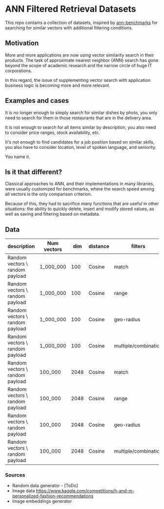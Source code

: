 # ANN Filtered Retrieval Datasets

This repo contains a collection of datasets, inspired by [ann-benchmarks](https://github.com/erikbern/ann-benchmarks) for searching for similar vectors with additional filtering conditions.

## Motivation

More and more applications are now using vector similarity search in their products.
The task of approximate nearest neighbor (ANN) search has gone beyond the scope of academic research and the narrow circle of huge IT corporations. 

In this regard, the issue of supplementing vector search with application business logic is becoming more and more relevant.

## Examples and cases

It is no longer enough to simply search for similar dishes by photo, you only need to search for them in those restaurants that are in the delivery area.

It is not enough to search for all items similar by description, you also need to consider price ranges, stock availability, etc.

It's not enough to find candidates for a job position based on similar skills, you also have to consider location, level of spoken language, and seniority.

You name it.

## Is it that different?

Classical approaches to ANN, and their implementations in many libraries, were usually customized for benchmarks, where the search speed among all vectors is the only comparison criterion.

Because of this, they had to sacrifice many functions that are useful in other situations: the ability to quickly delete, insert and modify stored values, as well as saving and  filtering based on metadata.

## Data

| description                     | Num vectors | dim  | distance | filters              | link     |
|---------------------------------|-------------|------|----------|----------------------|----------|
| Random vectors \ random payload | 1_000_000   | 100  | Cosine   | match                | [link]() |
| Random vectors \ random payload | 1_000_000   | 100  | Cosine   | range                | [link]() |
| Random vectors \ random payload | 1_000_000   | 100  | Cosine   | geo-radius           | [link]() |
| Random vectors \ random payload | 1_000_000   | 100  | Cosine   | multiple/combination | [link]() |
| Random vectors \ random payload | 100_000     | 2048 | Cosine   | match                | [link]() |
| Random vectors \ random payload | 100_000     | 2048 | Cosine   | range                | [link]() |
| Random vectors \ random payload | 100_000     | 2048 | Cosine   | geo-radius           | [link]() |
| Random vectors \ random payload | 100_000     | 2048 | Cosine   | multiple/combination | [link]() |


### Sources


* Random data generator - [ToDo]
* Image data https://www.kaggle.com/competitions/h-and-m-personalized-fashion-recommendations
* Image embeddings generator
